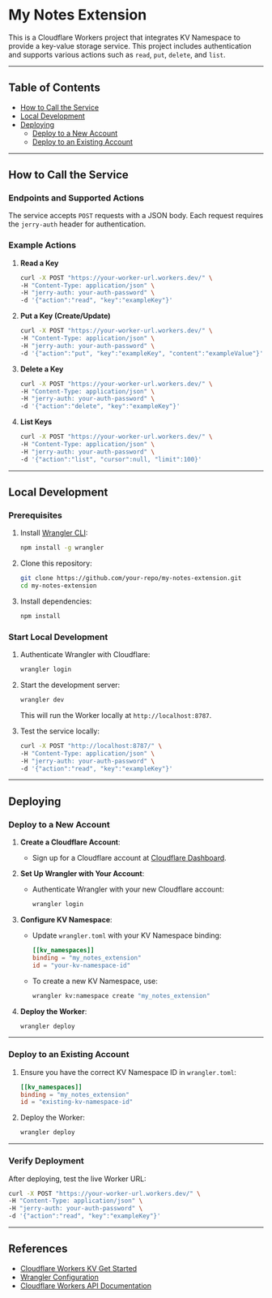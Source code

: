# My Notes Extension

This is a Cloudflare Workers project that integrates KV Namespace to provide a key-value storage service. This project includes authentication and supports various actions such as `read`, `put`, `delete`, and `list`.

---

## Table of Contents
- [How to Call the Service](#how-to-call-the-service)
- [Local Development](#local-development)
- [Deploying](#deploying)
	- [Deploy to a New Account](#deploy-to-a-new-account)
	- [Deploy to an Existing Account](#deploy-to-an-existing-account)

---

## How to Call the Service

### Endpoints and Supported Actions
The service accepts `POST` requests with a JSON body. Each request requires the `jerry-auth` header for authentication.

### Example Actions
1. **Read a Key**
   ```bash
   curl -X POST "https://your-worker-url.workers.dev/" \
   -H "Content-Type: application/json" \
   -H "jerry-auth: your-auth-password" \
   -d '{"action":"read", "key":"exampleKey"}'
   ```

2. **Put a Key (Create/Update)**
   ```bash
   curl -X POST "https://your-worker-url.workers.dev/" \
   -H "Content-Type: application/json" \
   -H "jerry-auth: your-auth-password" \
   -d '{"action":"put", "key":"exampleKey", "content":"exampleValue"}'
   ```

3. **Delete a Key**
   ```bash
   curl -X POST "https://your-worker-url.workers.dev/" \
   -H "Content-Type: application/json" \
   -H "jerry-auth: your-auth-password" \
   -d '{"action":"delete", "key":"exampleKey"}'
   ```

4. **List Keys**
   ```bash
   curl -X POST "https://your-worker-url.workers.dev/" \
   -H "Content-Type: application/json" \
   -H "jerry-auth: your-auth-password" \
   -d '{"action":"list", "cursor":null, "limit":100}'
   ```

---

## Local Development

### Prerequisites
1. Install [Wrangler CLI](https://developers.cloudflare.com/workers/wrangler/install-and-update/):
   ```bash
   npm install -g wrangler
   ```

2. Clone this repository:
   ```bash
   git clone https://github.com/your-repo/my-notes-extension.git
   cd my-notes-extension
   ```

3. Install dependencies:
   ```bash
   npm install
   ```

### Start Local Development
1. Authenticate Wrangler with Cloudflare:
   ```bash
   wrangler login
   ```

2. Start the development server:
   ```bash
   wrangler dev
   ```
   This will run the Worker locally at `http://localhost:8787`.

3. Test the service locally:
   ```bash
   curl -X POST "http://localhost:8787/" \
   -H "Content-Type: application/json" \
   -H "jerry-auth: your-auth-password" \
   -d '{"action":"read", "key":"exampleKey"}'
   ```

---

## Deploying

### Deploy to a New Account

1. **Create a Cloudflare Account**:
	- Sign up for a Cloudflare account at [Cloudflare Dashboard](https://dash.cloudflare.com/).

2. **Set Up Wrangler with Your Account**:
	- Authenticate Wrangler with your new Cloudflare account:
	  ```bash
	  wrangler login
	  ```

3. **Configure KV Namespace**:
	- Update `wrangler.toml` with your KV Namespace binding:
	  ```toml
	  [[kv_namespaces]]
	  binding = "my_notes_extension"
	  id = "your-kv-namespace-id"
	  ```

	- To create a new KV Namespace, use:
	  ```bash
	  wrangler kv:namespace create "my_notes_extension"
	  ```

4. **Deploy the Worker**:
   ```bash
   wrangler deploy
   ```

---

### Deploy to an Existing Account

1. Ensure you have the correct KV Namespace ID in `wrangler.toml`:
   ```toml
   [[kv_namespaces]]
   binding = "my_notes_extension"
   id = "existing-kv-namespace-id"
   ```

2. Deploy the Worker:
   ```bash
   wrangler deploy
   ```

---

### Verify Deployment

After deploying, test the live Worker URL:

```bash
curl -X POST "https://your-worker-url.workers.dev/" \
-H "Content-Type: application/json" \
-H "jerry-auth: your-auth-password" \
-d '{"action":"read", "key":"exampleKey"}'
```

---

## References
- [Cloudflare Workers KV Get Started](https://developers.cloudflare.com/kv/get-started/)
- [Wrangler Configuration](https://developers.cloudflare.com/workers/wrangler/configuration/)
- [Cloudflare Workers API Documentation](https://developers.cloudflare.com/workers/runtime-apis/)
